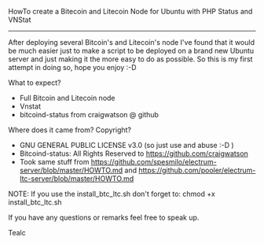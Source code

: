 HowTo create a Bitecoin and Litecoin Node for Ubuntu with PHP Status and VNStat
********

After deploying several Bitcoin's and Litecoin's node I've found that it would be much easier just to make a script to be deployed on a brand new Ubuntu server and just making it the more easy to do as possible.
So this is my first attempt in doing so, hope you enjoy :-D

What to expect?
- Full Bitcoin and Litecoin node
- Vnstat
- bitcoind-status from craigwatson @ github

Where does it came from? Copyright?
- GNU GENERAL PUBLIC LICENSE v3.0 (so just use and abuse :-D )
- Bitcoind-status: All Rights Reserved to https://github.com/craigwatson
- Took same stuff from https://github.com/spesmilo/electrum-server/blob/master/HOWTO.md and https://github.com/pooler/electrum-ltc-server/blob/master/HOWTO.md

NOTE:
If you use the install_btc_ltc.sh don't forget to: chmod +x install_btc_ltc.sh

If you have any questions or remarks feel free to speak up.

Tealc
